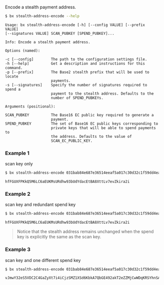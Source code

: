 Encode a stealth payment address. 
```sh
$ bx stealth-address-encode --help
```
```
Usage: bx stealth-address-encode [-h] [--config VALUE] [--prefix VALUE]  
[--signatures VALUE] SCAN_PUBKEY [SPEND_PUBKEY]...                       

Info: Encode a stealth payment address.                                  

Options (named):

-c [--config]        The path to the configuration settings file.        
-h [--help]          Get a description and instructions for this command.
-p [--prefix]        The Base2 stealth prefix that will be used to locate
                     payments.                                           
-s [--signatures]    Specify the number of signatures required to spend a
                     payment to the stealth address. Defaults to the     
                     number of SPEND_PUBKEYs.                            

Arguments (positional):

SCAN_PUBKEY          The Base16 EC public key required to generate a     
                     payment.                                            
SPEND_PUBKEY         The set of Base16 EC public keys corresponding to   
                     private keys that will be able to spend payments to 
                     the address. Defaults to the value of               
                     SCAN_EC_PUBLIC_KEY.
```
### Example 1
scan key only
```sh
$ bx stealth-address-encode 031bab84e687e36514eeaf5a017c30d32c1f59dd4ea6629da7970ca374513dd006
```
```
hfFGUXFPKkQ5M6LC6aEUKMsURdhw93bUdYdacEtBA8XttLv7evZkira2i
```
### Example 2
scan key and redundant spend key
```sh
$ bx stealth-address-encode 031bab84e687e36514eeaf5a017c30d32c1f59dd4ea6629da7970ca374513dd006 031bab84e687e36514eeaf5a017c30d32c1f59dd4ea6629da7970ca374513dd006
```
```
hfFGUXFPKkQ5M6LC6aEUKMsURdhw93bUdYdacEtBA8XttLv7evZkira2i
```

> Notice that the stealth address remains unchanged when the spend key is explicitly the same as the scan key.

### Example 3
scan key and one different spend key
```sh
$ bx stealth-address-encode 031bab84e687e36514eeaf5a017c30d32c1f59dd4ea6629da7970ca374513dd006 024c6988f8e64242a1b8f33513f5f27b9e135ad0a11433fc590816ff92a353a969
```
```
vJmwY32eS5VDC2C4GaZyXt7i4iCjzSMZ1XSd6KbkA7QbGE492akT2eZZMjCwWDqKRSYhnSA8Bgp78KeAYFVCi8ke5mELdoYMBNep7L
```